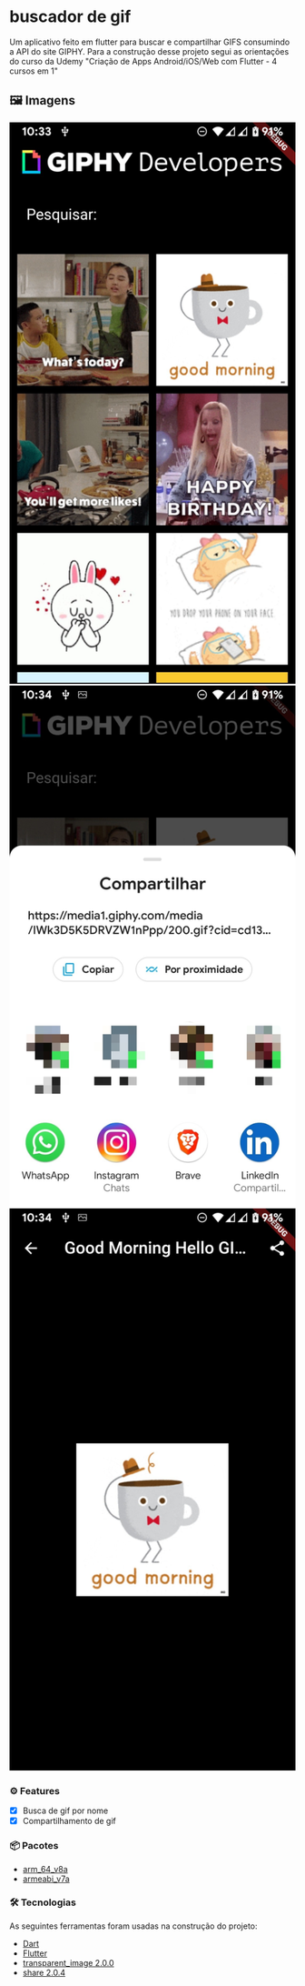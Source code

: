 # buscador de gif

Um aplicativo feito em flutter para buscar e compartilhar GIFS consumindo a API do site GIPHY.
Para a construção desse projeto segui as orientações do curso da Udemy "Criação de Apps Android/iOS/Web com Flutter - 4 cursos em 1"


## 🖼️ Imagens

 <div>
    <img alt="print1" title="#Print 1" src="./images/print1.jpg" />
    <img alt="print2" title="#Print 2" src="./images/print2.jpg" />
    <img alt="print3" title="#Print 3" src="./images/print3.jpg" />
 </div>

### ⚙ Features

- [x] Busca de gif por nome
- [x] Compartilhamento de gif

### 📦 Pacotes

- [arm_64_v8a](https://github.com/fabriciolima77/buscador_gif/blob/master/APK/app-arm64-v8a-release.apk)
- [armeabi_v7a](https://github.com/fabriciolima77/buscador_gif/blob/master/APK/app-armeabi-v7a-release.apk)

### 🛠 Tecnologias

As seguintes ferramentas foram usadas na construção do projeto:

- [Dart](https://dart.dev/)
- [Flutter](https://flutter.dev/)
- [transparent_image 2.0.0](https://pub.dev/packages/transparent_image/install)
- [share 2.0.4](https://pub.dev/packages/share)
